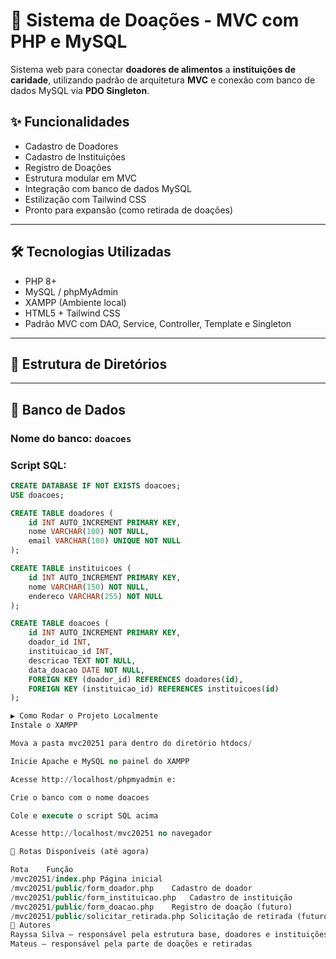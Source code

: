 # 🍲 Sistema de Doações - MVC com PHP e MySQL

Sistema web para conectar **doadores de alimentos** a **instituições de caridade**, utilizando padrão de arquitetura **MVC** e conexão com banco de dados MySQL via **PDO Singleton**.

## ✨ Funcionalidades

- Cadastro de Doadores
- Cadastro de Instituições
- Registro de Doações
- Estrutura modular em MVC
- Integração com banco de dados MySQL
- Estilização com Tailwind CSS
- Pronto para expansão (como retirada de doações)

---

## 🛠️ Tecnologias Utilizadas

- PHP 8+
- MySQL / phpMyAdmin
- XAMPP (Ambiente local)
- HTML5 + Tailwind CSS
- Padrão MVC com DAO, Service, Controller, Template e Singleton

---

## 📁 Estrutura de Diretórios


---

## 🧱 Banco de Dados

### Nome do banco: `doacoes`

### Script SQL:
```sql
CREATE DATABASE IF NOT EXISTS doacoes;
USE doacoes;

CREATE TABLE doadores ( 
    id INT AUTO_INCREMENT PRIMARY KEY, 
    nome VARCHAR(100) NOT NULL, 
    email VARCHAR(100) UNIQUE NOT NULL 
); 

CREATE TABLE instituicoes ( 
    id INT AUTO_INCREMENT PRIMARY KEY, 
    nome VARCHAR(150) NOT NULL, 
    endereco VARCHAR(255) NOT NULL 
); 

CREATE TABLE doacoes ( 
    id INT AUTO_INCREMENT PRIMARY KEY, 
    doador_id INT, 
    instituicao_id INT, 
    descricao TEXT NOT NULL, 
    data_doacao DATE NOT NULL, 
    FOREIGN KEY (doador_id) REFERENCES doadores(id), 
    FOREIGN KEY (instituicao_id) REFERENCES instituicoes(id) 
);

▶️ Como Rodar o Projeto Localmente
Instale o XAMPP

Mova a pasta mvc20251 para dentro do diretório htdocs/

Inicie Apache e MySQL no painel do XAMPP

Acesse http://localhost/phpmyadmin e:

Crie o banco com o nome doacoes

Cole e execute o script SQL acima

Acesse http://localhost/mvc20251 no navegador

🔗 Rotas Disponíveis (até agora)

Rota	Função
/mvc20251/index.php	Página inicial
/mvc20251/public/form_doador.php	Cadastro de doador
/mvc20251/public/form_instituicao.php	Cadastro de instituição
/mvc20251/public/form_doacao.php	Registro de doação (futuro)
/mvc20251/public/solicitar_retirada.php	Solicitação de retirada (futuro)
👥 Autores
Rayssa Silva — responsável pela estrutura base, doadores e instituições
Mateus — responsável pela parte de doações e retiradas

